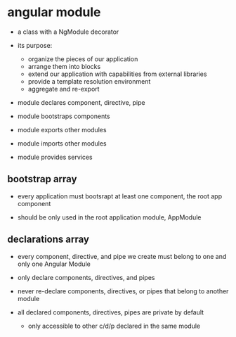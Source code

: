 # angular module

- a class with a NgModule decorator

- its purpose:
  - organize the pieces of our application
  - arrange them into blocks
  - extend our application with capabilities from external libraries
  - provide a template resolution environment
  - aggregate and re-export


- module declares component, directive, pipe
- module bootstraps components
- module exports other modules
- module imports other modules
- module provides services


## bootstrap array

* every application must bootsrapt at least one component, the root app component

* should be only used in the root application module, AppModule

## declarations array

- every component, directive, and pipe we create must belong to one and only one
  Angular Module

- only declare components, directives, and pipes

- never re-declare components, directives, or pipes that belong to another module

- all declared components, directives, pipes are private by default
  - only accessible to other c/d/p declared in the same module
